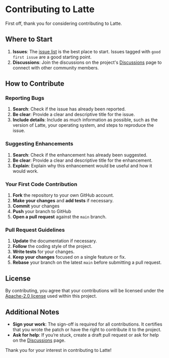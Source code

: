 # Contributing to Latte

First off, thank you for considering contributing to Latte.

## Where to Start

1. **Issues**: The [issue list](https://github.com/DrugsZ/Latte/issues) is the best place to start. Issues tagged with `good first issue` are a good starting point.
2. **Discussions**: Join the discussions on the project's [Discussions](https://github.com/DrugsZ/Latte/discussions) page to connect with other community members.

## How to Contribute

### Reporting Bugs

1. **Search**: Check if the issue has already been reported.
2. **Be clear**: Provide a clear and descriptive title for the issue.
3. **Include details**: Include as much information as possible, such as the version of Latte, your operating system, and steps to reproduce the issue.

### Suggesting Enhancements

1. **Search**: Check if the enhancement has already been suggested.
2. **Be clear**: Provide a clear and descriptive title for the enhancement.
3. **Explain**: Explain why this enhancement would be useful and how it would work.

### Your First Code Contribution

1. **Fork** the repository to your own GitHub account.
2. **Make your changes** and **add tests** if necessary.
3. **Commit** your changes
4. **Push** your branch to GitHub
5. **Open a pull request** against the `main` branch.

### Pull Request Guidelines

1. **Update** the documentation if necessary.
2. **Follow** the coding style of the project.
3. **Write tests** for your changes.
4. **Keep your changes** focused on a single feature or fix.
5. **Rebase** your branch on the latest `main` before submitting a pull request.

## License

By contributing, you agree that your contributions will be licensed under the [Apache-2.0 license](https://github.com/DrugsZ/Latte?tab=Apache-2.0-1-ov-file) used within this project.

## Additional Notes

- **Sign your work**: The sign-off is required for all contributions. It certifies that you wrote the patch or have the right to contribute it to the project.
- **Ask for help**: If you’re stuck, create a draft pull request or ask for help on the [Discussions](https://github.com/DrugsZ/Latte/discussions) page.

Thank you for your interest in contributing to Latte!
